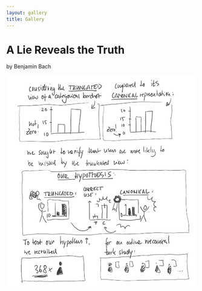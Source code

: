 ```yaml
---
layout: gallery
title: Gallery
---
```


# A Lie Reveals the Truth

by Benjamin Bach

![](/assets/img/comics/2.png)
